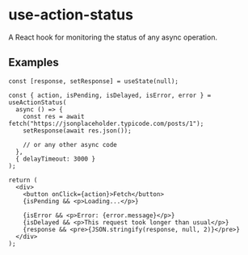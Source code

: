 # use-action-status

A React hook for monitoring the status of any async operation.

## Examples

```tsx
const [response, setResponse] = useState(null);

const { action, isPending, isDelayed, isError, error } = useActionStatus(
  async () => {
    const res = await fetch("https://jsonplaceholder.typicode.com/posts/1");
    setResponse(await res.json());

    // or any other async code
  },
  { delayTimeout: 3000 }
);

return (
  <div>
    <button onClick={action}>Fetch</button>
    {isPending && <p>Loading...</p>}

    {isError && <p>Error: {error.message}</p>}
    {isDelayed && <p>This request took longer than usual</p>}
    {response && <pre>{JSON.stringify(response, null, 2)}</pre>}
  </div>
);
```
